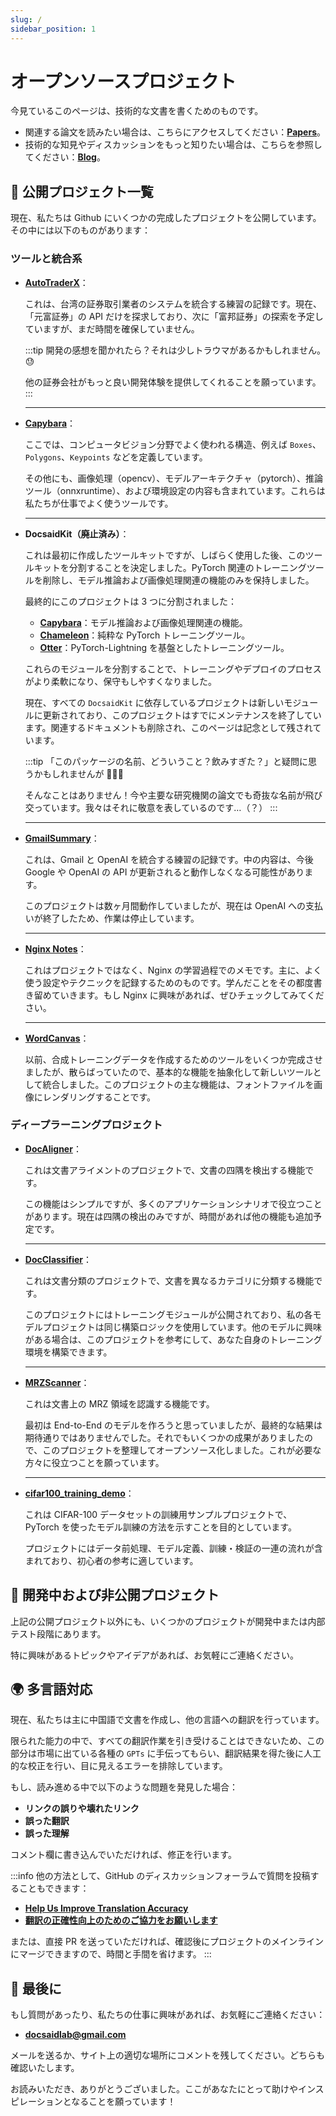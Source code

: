 ```yaml
---
slug: /
sidebar_position: 1
---
```


# オープンソースプロジェクト

今見ているこのページは、技術的な文書を書くためのものです。

- 関連する論文を読みたい場合は、こちらにアクセスしてください：[**Papers**](https://docsaid.org/papers/intro)。
- 技術的な知見やディスカッションをもっと知りたい場合は、こちらを参照してください：[**Blog**](https://docsaid.org/blog)。

## 📂 公開プロジェクト一覧

現在、私たちは Github にいくつかの完成したプロジェクトを公開しています。その中には以下のものがあります：

### ツールと統合系

- [**AutoTraderX**](./autotraderx/index.md)：

  これは、台湾の証券取引業者のシステムを統合する練習の記録です。現在、「元富証券」の API だけを探求しており、次に「富邦証券」の探索を予定していますが、まだ時間を確保していません。

  :::tip
  開発の感想を聞かれたら？それは少しトラウマがあるかもしれません。😓

  他の証券会社がもっと良い開発体験を提供してくれることを願っています。
  :::

  ***

- [**Capybara**](./capybara/index.md)：

  ここでは、コンピュータビジョン分野でよく使われる構造、例えば `Boxes`、`Polygons`、`Keypoints` などを定義しています。

  その他にも、画像処理（opencv）、モデルアーキテクチャ（pytorch）、推論ツール（onnxruntime）、および環境設定の内容も含まれています。これらは私たちが仕事でよく使うツールです。

  ***

- **DocsaidKit（廃止済み）**：

  これは最初に作成したツールキットですが、しばらく使用した後、このツールキットを分割することを決定しました。PyTorch 関連のトレーニングツールを削除し、モデル推論および画像処理関連の機能のみを保持しました。

  最終的にこのプロジェクトは 3 つに分割されました：

  - [**Capybara**](https://github.com/DocsaidLab/Capybara)：モデル推論および画像処理関連の機能。
  - [**Chameleon**](https://github.com/DocsaidLab/Chameleon)：純粋な PyTorch トレーニングツール。
  - [**Otter**](https://github.com/DocsaidLab/Otter)：PyTorch-Lightning を基盤としたトレーニングツール。

  これらのモジュールを分割することで、トレーニングやデプロイのプロセスがより柔軟になり、保守もしやすくなりました。

  現在、すべての `DocsaidKit` に依存しているプロジェクトは新しいモジュールに更新されており、このプロジェクトはすでにメンテナンスを終了しています。関連するドキュメントも削除され、このページは記念として残されています。

  :::tip
  「このパッケージの名前、どういうこと？飲みすぎた？」と疑問に思うかもしれませんが 🤔🤔🤔

  そんなことはありません！今や主要な研究機関の論文でも奇抜な名前が飛び交っています。我々はそれに敬意を表しているのです…（？）
  :::

  ***

- [**GmailSummary**](./gmailsummary/index.md)：

  これは、Gmail と OpenAI を統合する練習の記録です。中の内容は、今後 Google や OpenAI の API が更新されると動作しなくなる可能性があります。

  このプロジェクトは数ヶ月間動作していましたが、現在は OpenAI への支払いが終了したため、作業は停止しています。

  ***

- [**Nginx Notes**](./nginx-notes/index.md)：

  これはプロジェクトではなく、Nginx の学習過程でのメモです。主に、よく使う設定やテクニックを記録するためのものです。学んだことをその都度書き留めていきます。もし Nginx に興味があれば、ぜひチェックしてみてください。

  ***

- [**WordCanvas**](./wordcanvas/index.md)：

  以前、合成トレーニングデータを作成するためのツールをいくつか完成させましたが、散らばっていたので、基本的な機能を抽象化して新しいツールとして統合しました。このプロジェクトの主な機能は、フォントファイルを画像にレンダリングすることです。

### ディープラーニングプロジェクト

- [**DocAligner**](./docaligner/index.md)：

  これは文書アライメントのプロジェクトで、文書の四隅を検出する機能です。

  この機能はシンプルですが、多くのアプリケーションシナリオで役立つことがあります。現在は四隅の検出のみですが、時間があれば他の機能も追加予定です。

  ***

- [**DocClassifier**](./docclassifier/index.md)：

  これは文書分類のプロジェクトで、文書を異なるカテゴリに分類する機能です。

  このプロジェクトにはトレーニングモジュールが公開されており、私の各モデルプロジェクトは同じ構築ロジックを使用しています。他のモデルに興味がある場合は、このプロジェクトを参考にして、あなた自身のトレーニング環境を構築できます。

  ***

- [**MRZScanner**](./mrzscanner/index.md)：

  これは文書上の MRZ 領域を認識する機能です。

  最初は End-to-End のモデルを作ろうと思っていましたが、最終的な結果は期待通りではありませんでした。それでもいくつかの成果がありましたので、このプロジェクトを整理してオープンソース化しました。これが必要な方々に役立つことを願っています。

  ***

* [**cifar100_training_demo**](./model-training-guide/cifar100_training_demo.md)：

  これは CIFAR-100 データセットの訓練用サンプルプロジェクトで、PyTorch を使ったモデル訓練の方法を示すことを目的としています。

  プロジェクトにはデータ前処理、モデル定義、訓練・検証の一連の流れが含まれており、初心者の参考に適しています。

## 🚧 開発中および非公開プロジェクト

上記の公開プロジェクト以外にも、いくつかのプロジェクトが開発中または内部テスト段階にあります。

特に興味があるトピックやアイデアがあれば、お気軽にご連絡ください。

## 🌍 多言語対応

現在、私たちは主に中国語で文書を作成し、他の言語への翻訳を行っています。

限られた能力の中で、すべての翻訳作業を引き受けることはできないため、この部分は市場に出ている各種の `GPTs` に手伝ってもらい、翻訳結果を得た後に人工的な校正を行い、目に見えるエラーを排除しています。

もし、読み進める中で以下のような問題を発見した場合：

- **リンクの誤りや壊れたリンク**
- **誤った翻訳**
- **誤った理解**

コメント欄に書き込んでいただければ、修正を行います。

:::info
他の方法として、GitHub のディスカッションフォーラムで質問を投稿することもできます：

- [**Help Us Improve Translation Accuracy**](https://github.com/orgs/DocsaidLab/discussions/12)
- [**翻訳の正確性向上のためのご協力をお願いします**](https://github.com/orgs/DocsaidLab/discussions/13)

または、直接 PR を送っていただければ、確認後にプロジェクトのメインラインにマージできますので、時間と手間を省けます。
:::

## 🍹 最後に

もし質問があったり、私たちの仕事に興味があれば、お気軽にご連絡ください：

- **docsaidlab@gmail.com**

メールを送るか、サイト上の適切な場所にコメントを残してください。どちらも確認いたします。

お読みいただき、ありがとうございました。ここがあなたにとって助けやインスピレーションとなることを願っています！
